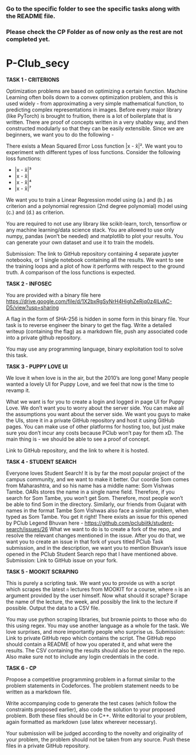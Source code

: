 ### Go to the specific folder to see the specific tasks along with the README file.
### Please check the CP Folder as of now only as the rest are not completed yet.

# P-Club_secy


**TASK 1 - CRITERIONS**

Optimization problems are based on optimizing a certain function. Machine Learning often boils down to a convex optimization problem, and this is used widely - from approximating a very simple mathematical function, to predicting complex representations in images. 
Before every major library (like PyTorch) is brought to fruition, there is a lot of boilerplate that is written. There are proof of concepts written in a very shabby way, and then constructed modularly so that they can be easily extensible. Since we are beginners, we want you to do the following -

There exists a Mean Squared Error Loss function |x -  x̂|². We want you to experiment with different types of loss functions. Consider the following loss functions:
 - |x -  x̂|³
 - |x -  x̂|
 - |x -  x̂|⁴
 - |x -  x̂|⁷

We want you to train a Linear Regression model using (a.) and (b.) as criterion and a polynomial regression (2nd degree polynomial) model using (c.) and (d.) as criterion. 

You are required to not use any library like scikit-learn, torch, tensorflow or any machine learning/data science stack. You are allowed to use only numpy, pandas (won’t be needed) and matplotlib to plot your results.
You can generate your own dataset and use it to train the models.

Submission: The link to GitHub repository containing 4 separate jupyter notebooks, or 1 single notebook containing all the results. We want to see the training loops and a plot of how it performs with respect to the ground truth. A comparison of the loss functions is expected.


**TASK 2 - INFOSEC**

You are provided with a binary file here https://drive.google.com/file/d/1X2bxRgSyNrH4HighZeRjq0z4lLvAC-D5/view?usp=sharing

A flag in the form of SHA-256 is hidden in some form in this binary file. Your task is to reverse engineer the binary to get the flag. Write a detailed writeup (containing the flag) as a markdown file, push any associated code into a private github repository. 

You may use any programming language, binary exploitation tool to solve this task.


**TASK 3 - PUPPY LOVE UI**

We love it when love is in the air, but the 2010’s are long gone! Many people wanted a lovely UI for Puppy Love, and we feel that now is the time to revamp it.

What we want is for you to create a login and logged in page UI for Puppy Love. We don’t want you to worry about the server side. You can make all the assumptions you want about the server side. 
We want you guys to make the UIs, store it in a private GitHub repository and host it using GitHub pages. You can make use of other platforms for hosting too, but just make sure you don’t incur any costs because PClub won’t pay for them xD.
The main thing is - we should be able to see a proof of concept. 

Link to GitHub repository, and the link to where it is hosted.


**TASK 4 - STUDENT SEARCH**

Everyone loves Student Search! It is by far the most popular project of the campus community, and we want to make it better.
Our coordie Som comes from Maharashtra, and so his name has a middle name: 
Som Vishwas Tambe. OARs stores the name in a single name field. Therefore, if you search for Som Tambe, you won’t get Som. Therefore, most people won’t be able to find Som in the directory. Similarly, our friends from Gujarat with names in the format Tambe Som Vishwas also face a similar problem, when typed as Som Tambe. You get it right!
There exists an issue for this opened by PClub Legend Bhuvan here - https://github.com/pclubiitk/student-search/issues/26
What we want to do is to create a fork of the repo, and resolve the relevant changes mentioned in the issue. After you do that, we want you to create an issue in that fork of yours titled PClub Task submission, and in the description, we want you to mention Bhuvan’s issue opened in the PClub Student Search repo that I have mentioned above.
Submission: Link to GitHub issue on your fork. 


**TASK 5 - MOOKIT SCRAPING**

This is purely a scripting task. We want you to provide us with a script which scrapes the latest `n` lectures from MOOKIT for a course, where `n` is an argument provided by the user himself.
Now what should it scrape? Scrape the name of the lecture, the week, and possibly the link to the lecture if possible. Output the data to a CSV file. 

You may use python scraping libraries, but brownie points to those who do this using regex. You may use another language as a whole for the task. We love surprises, and more importantly people who surprise us.
Submission: Link to private GitHub repo which contains the script. The GitHub repo should contain a README of how you operated it, and what were the results. The CSV containing the results should also be present in the repo. Also make sure not to include any login credentials in the code.


**TASK 6 - CP**

Propose a competitive programming problem in a format similar to the problem statements in Codeforces. The problem statement needs to be written as a markdown file.

Write accompanying code to generate the test cases (which follow the constraints proposed earlier), also code the solution to your proposed problem. Both these files should be in C++. Write editorial to your problem, again formatted as markdown (use latex wherever necessary).

Your submission will be judged according to the novelty and originality of your problem, the problem should not be taken from any source.
Push these files in a private GitHub repository.
